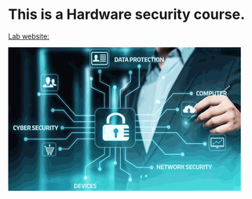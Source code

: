 # This is a Hardware security course.
[Lab website:](https://seth.engr.tamu.edu/)

![Hardware Security lab](hardware_security_image.png "Topic: Hardware security")

